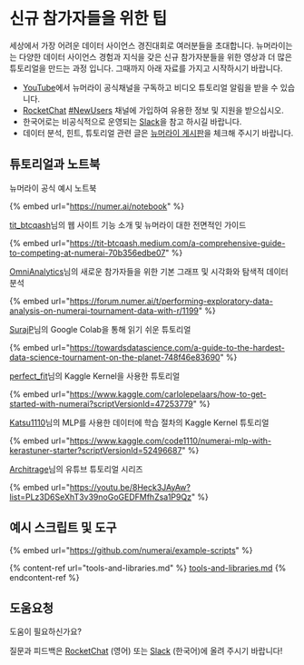 # 신규 참가자들을 위한 팁

세상에서 가장 어려운 데이터 사이언스 경진대회로 여러분들을 초대합니다. 뉴머라이는는 다양한 데이터 사이언스 경험과 지식을 갖은 신규 참가자분들을 위한 영상과 더 많은 튜토리얼을 만드는 과정 입니다. 그때까지 아래 자료를 가지고 시작하시기 바랍니다.

* [YouTube](https://www.youtube.com/channel/UCQt3RVSKsDpFgYIm1A-nWbA)에서 뉴머라이 공식채널을 구독하고 비디오 튜토리얼 알림을 받을 수 있습니다.&#x20;
* [RocketChat](https://community.numer.ai) [#NewUsers](https://community.numer.ai/channel/newusers) 채널에 가입하여 유용한 정보 및 지원을 받으십시오.&#x20;
* 한국어로는 비공식적으로 운영되는 [Slack](https://join.slack.com/t/numerai-kr/shared\_invite/zt-1009d7ws3-hWRKdy8EkbSzwwzxaURlQw)을 참고 하시길 바랍니다.&#x20;
* 데이터 분석, 힌트, 튜토리얼 관련 글은 [뉴머라이 게시판](https://forum.numer.ai)을 체크해 주시기 바랍니다.

## 튜토리얼과 노트북

뉴머라이 공식 예시 노트북

{% embed url="https://numer.ai/notebook" %}

[tit\_btcqash](https://twitter.com/tit\_BTCQASH)님의 웹 사이트 기능 소개 및 뉴머라이 대한 전면적인 가이드

{% embed url="https://tit-btcqash.medium.com/a-comprehensive-guide-to-competing-at-numerai-70b356edbe07" %}

[OmniAnalytics](https://twitter.com/OmniAnalytics)님의 새로운 참가자들을 위한 기본 그래프 및 시각화와 탐색적 데이터 분석

{% embed url="https://forum.numer.ai/t/performing-exploratory-data-analysis-on-numerai-tournament-data-with-r/1199" %}

[SurajP](https://numer.ai/surajp)님의 Google Colab을 통해 읽기 쉬운 튜토리얼

{% embed url="https://towardsdatascience.com/a-guide-to-the-hardest-data-science-tournament-on-the-planet-748f46e83690" %}

[perfect\_fit](https://numer.ai/perfect\_fit)님의 Kaggle Kernel을 사용한 튜토리얼

{% embed url="https://www.kaggle.com/carlolepelaars/how-to-get-started-with-numerai?scriptVersionId=47253779" %}

[Katsu1110](https://twitter.com/kk1110tt)님의 MLP를 사용한 데이터에 학습 절차의 Kaggle Kernel 튜토리얼

{% embed url="https://www.kaggle.com/code1110/numerai-mlp-with-kerastuner-starter?scriptVersionId=52496687" %}

[Architrage](https://numer.ai/arbitrage)님의 유튜브 튜토리얼 시리즈

{% embed url="https://youtu.be/8Heck3JAyAw?list=PLz3D6SeXhT3v39noGoGEDFMfhZsa1P9Qz" %}

## 예시 스크립트 및 도구

{% embed url="https://github.com/numerai/example-scripts" %}

{% content-ref url="tools-and-libraries.md" %}
[tools-and-libraries.md](tools-and-libraries.md)
{% endcontent-ref %}

## **도움요청**

도움이 필요하신가요?&#x20;

질문과 피드백은 [RocketChat](https://community.numer.ai/channel/newusers) (영어) 또는 [Slack](https://join.slack.com/t/numerai-kr/shared\_invite/zt-1009d7ws3-hWRKdy8EkbSzwwzxaURlQw) (한국어)에 올려 주시기 바랍니다!
